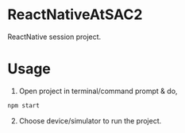 # ReactNativeAtSAC2
ReactNative session project.

# Usage
1. Open project in terminal/command prompt & do, 
```js
npm start
```
2. Choose device/simulator to run the project.
